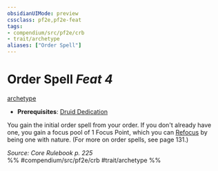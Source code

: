 ```yaml
---
obsidianUIMode: preview
cssclass: pf2e,pf2e-feat
tags:
- compendium/src/pf2e/crb
- trait/archetype
aliases: ["Order Spell"]
---
```

# Order Spell  *Feat 4*  
[archetype](../../Rules/traits/archetype.md)  

- **Prerequisites**: [Druid Dedication](druid-dedication.md)

You gain the initial order spell from your order. If you don't already have one, you gain a focus pool of 1 Focus Point, which you can [Refocus](../../Rules/actions/refocus.md) by being one with nature. (For more on order spells, see page 131.)

*Source: Core Rulebook p. 225*  
%% #compendium/src/pf2e/crb #trait/archetype %%